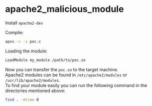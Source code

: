# apache2_malicious_module

Install `apache2-dev`

Compile:

```bash
apxs -c -i poc.c
```
Loading the module:

```bash
LoadModule my_module /path/to/poc.so
```
Now you can transfer the `poc.so` to the target machine. \
Apache2 modules can be found in `/etc/apache2/modules` or `/usr/lib/apache2/modules`. \
To find your module easily you can run the following command in the directories mentioned above:

```bash
find . -mtime 0
```
